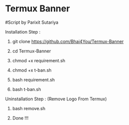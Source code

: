 # Termux Banner
#Script by Parixit Sutariya

Installation Step :

1) git clone https://github.com/Bhai4You/Termux-Banner


2) cd Termux-Banner


3) chmod +x requirement.sh


4) chmod +x t-ban.sh


5) bash requirement.sh


6) bash t-ban.sh



Uninstallation Step : (Remove Logo From Termux)

1) bash remove.sh

2) Done !!!
